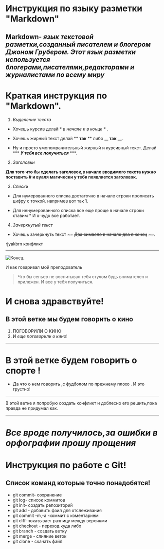 # Инструкция по языку разметки "Markdown"



## **Markdown**- *язык текстовой разметки,созданный писателем и блогером Джоном Грубером. Этот язык разметки используется блогерами,писателями,редакторами и журналистами по всему миру*








# Краткая инструкция по "Markdown".



1. *Выделение текста*

* Хочешь курсив делай  * *в начале и в конце* * .

* Хочешь жирный текст делай ** **так** ** либо __ __так__ __.

* Ну и просто умопомрачительный жирный и курсивный текст. Делай ***   ***У тебя все получиться*** ***.

2. *Заголовки*

**Для того что бы сделать заголовок,в начале вводимого текста нужно поставить # и вуаля магически у тебя появляется заголовок.**

3. *Списки*


* Для нумерованного списка достаточно в начале строки прописать цифру с точкой. напримев вот так 1.


* Для ненумерованного списка все еще проще в начале строки ставим * И о чудо все работает.


4. *Зачеркнутый текст*

* Хочешь зачеркнуть текст  ~~ ~~Два символо в начало два в конец~~ ~~.

rjyakbrn конфликт
**************

![Конец](C:\Users\Георгий\Desktop\git_education).


И как говаривал мой преподователь 
> Что бы сеньер не воспитывал тебя стулом будь внимателен и прилежен. И все у тебя получиться.



# И снова здравствуйте!

## **В этой ветке мы будем говорить о кино**

1. ПОГОВОРИЛИ О КИНО
2. И *еще поговорили о кино*!


*********************

# **В этой ветке будем говорить о спорте !**

* Да что о нем говорить ,с фудболом по прежнему плохо . И это грустно!


**************************




В этой ветке я попробую создать конфликт и доблесно его решить,пока правда не придумал как.





**********************

# _**Все вроде получилось,за ошибки в орфографии прошу прощения**_




# Инструкция по работе с Git!

## Список команд которые точно понадобятся!


* git commit- сохранение
* git log- список коммитов
* git init- создать репозиторий
* git add - добавить фаил для отслеживания
* git commit -m,-a -коммит с коментарием
* git diff-показывает разницу между версиями
* git checkout - переход куда либо
* git branch - создать ветку
* git merge - слияние веток
* git clone - скачать файл